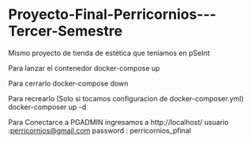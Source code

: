 # Proyecto-Final-Perricornios---Tercer-Semestre
Mismo proyecto de tienda de estética que teníamos en pSeInt


Para lanzar el contenedor
docker-compose up

Para cerrarlo
docker-compose down

Para recrearlo (Solo si tocamos configuracion de docker-composer.yml)
docker-composer up -d

Para Conectarce a PGADMIN
ingresamos a http://localhost/
usuario :perricornios@gmail.com
password : perricornios_pfinal
